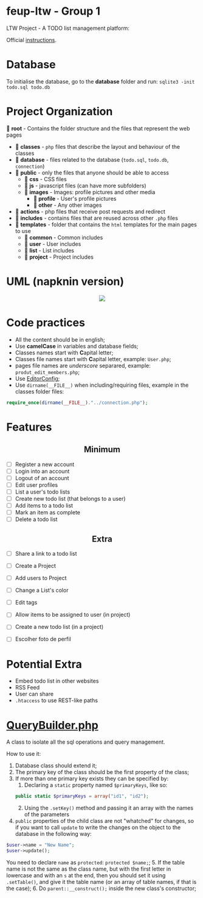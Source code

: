 # feup-ltw - Group 1
LTW Project - A TODO list management platform:

Official [instructions](https://web.fe.up.pt/~arestivo/page/courses/2017/ltw/project/).

# Database

To initialise the database, go to the **database** folder and run: `sqlite3 -init todo.sql todo.db`

# Project Organization

:open_file_folder: **root** - Contains the folder structure and the files that represent the web pages
 * :file_folder: **classes** - `php` files that describe the layout and behaviour of the classes
 * :file_folder: **database** - files related to the database (`todo.sql`, `todo.db`, `connection`)
 * :open_file_folder: **public** - only the files that anyone should be able to access
    * :file_folder: **css** - CSS files
    * :file_folder: **js** - javascript files (can have more subfolders)
    * :open_file_folder: **images** - Images: profile pictures and other media
      * :file_folder: **profile** - User's profile pictures
      * :file_folder: **other** - Any other images
 * :file_folder: **actions** - php files that receive post requests and redirect
 * :file_folder: **includes** - contains files that are reused across other `.php` files
 * :open_file_folder: **templates** - folder that contains the `html` templates for the main pages to use
    * :file_folder: **common** - Common includes
    * :file_folder: **user** - User includes
    * :file_folder: **list** - List includes
    * :file_folder: **project** - Project includes


# UML (napknin version)

<p align="center">
	<img src="https://github.com/msramalho/feup-ltw/blob/master/public/images/other/uml_basic.png"/>
</p>

# Code practices
 * All the content should be in english;
 * Use **camelCase** in variables and database fields;
 * Classes names start with **C**apital letter;
 * Classes file names start with **C**apital letter, example: `User.php`;
 * pages file names are _underscore_ separared, example: `produt_edit_members.php`;
 * Use [EditorConfig](https://marketplace.visualstudio.com/items?itemName=EditorConfig.EditorConfig);
 * Use `dirname(__FILE__)` when including/requiring files, example in the classes folder files:

```php
require_once(dirname(__FILE__)."../connection.php");
```

# Features

<h2 align="center">Minimum</h2>

- [ ] Register a new account
- [ ] Login into an account
- [ ] Logout of an account
- [ ] Edit user profiles
- [ ] List a user's todo lists
- [ ] Create new todo list (that belongs to a user)
- [ ] Add items to a todo list
- [ ] Mark an item as complete
- [ ] Delete a todo list

<h2 align="center">Extra</h2>

- [ ] Share a link to a todo list
- [ ] Create a Project
- [ ] Add users to Project
- [ ] Change a List's color
- [ ] Edit tags
- [ ] Allow items to be assigned to user (in project)
- [ ] Create a new todo list (in a project)
- [ ] Escolher foto de perfil


# Potential Extra
 * Embed todo list in other websites
 * RSS Feed
 * User can share
 * `.htaccess` to use REST-like paths

 # [QueryBuilder.php](https://github.com/msramalho/feup-ltw/blob/master/classes/QueryBuilder.php)
 A class to isolate all the sql operations and query management.

 How to use it:
 1. Database class should extend it;
 2. The primary key of the class should be the first property of the class;
 3. If more than one primary key exists they can be specified by:
 	1. Declaring a `static` property named `$primaryKeys`, like so:
	``` php
	public static $primaryKeys = array("id1", "id2");
	```
	2. Using the `.setKey()` method and passing it an array with the names of the parameters
4. `public` properties of the child class are not "whatched" for changes, so if you want to call `update` to write the changes on the object to the database in the following way:
```php
$user->name = "New Name";
$user->update();
```
 You need to declare `name` as `protected`: `protected $name;`;
5. If the table name is not the same as the class name, but with the first letter in lowercase and with an `s` at the end, then you should set it using `.setTable()`, and give it the table name (or an array of table names, if that is the case);
6. Do `parent::__construct();` inside the new class's constructor;
